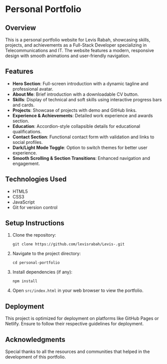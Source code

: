 # Personal Portfolio

## Overview
This is a personal portfolio website for Levis Rabah, showcasing skills, projects, and achievements as a Full-Stack Developer specializing in Telecommunications and IT. The website features a modern, responsive design with smooth animations and user-friendly navigation.

## Features
- **Hero Section**: Full-screen introduction with a dynamic tagline and professional avatar.
- **About Me**: Brief introduction with a downloadable CV button.
- **Skills**: Display of technical and soft skills using interactive progress bars and cards.
- **Projects**: Showcase of projects with demo and GitHub links.
- **Experience & Achievements**: Detailed work experience and awards section.
- **Education**: Accordion-style collapsible details for educational qualifications.
- **Contact Section**: Functional contact form with validation and links to social profiles.
- **Dark/Light Mode Toggle**: Option to switch themes for better user experience.
- **Smooth Scrolling & Section Transitions**: Enhanced navigation and engagement.

## Technologies Used
- HTML5
- CSS3
- JavaScript
- Git for version control

## Setup Instructions
1. Clone the repository:
   ```
   git clone https://github.com/levisrabah/Levis-.git
   ```
2. Navigate to the project directory:
   ```
   cd personal-portfolio
   ```
3. Install dependencies (if any):
   ```
   npm install
   ```
4. Open `src/index.html` in your web browser to view the portfolio.

## Deployment
This project is optimized for deployment on platforms like GitHub Pages or Netlify. Ensure to follow their respective guidelines for deployment.

## Acknowledgments
Special thanks to all the resources and communities that helped in the development of this portfolio.